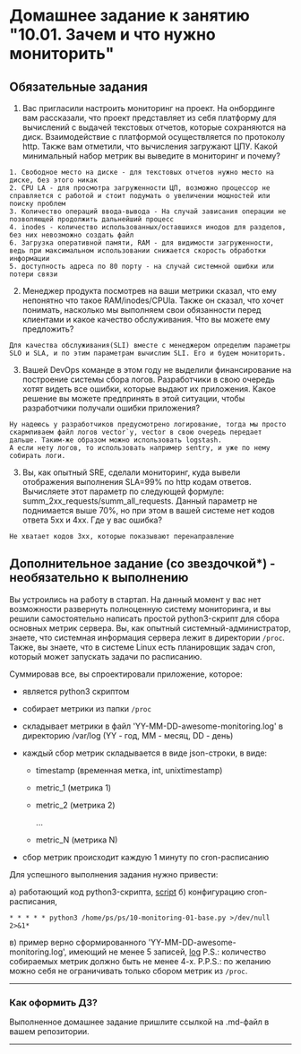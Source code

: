 # Домашнее задание к занятию "10.01. Зачем и что нужно мониторить"

## Обязательные задания

1. Вас пригласили настроить мониторинг на проект. На онбординге вам рассказали, что проект представляет из себя  платформу для вычислений с выдачей текстовых отчетов, которые сохраняются на диск. Взаимодействие с платформой  осуществляется по протоколу http. Также вам отметили, что вычисления загружают ЦПУ. Какой минимальный набор метрик вы выведите в мониторинг и почему?

```
1. Свободное место на диске - для текстовых отчетов нужно место на диске, без этого никак
2. CPU LA - для просмотра загруженности ЦП, возможно процессор не справляется с работой и стоит подумать о увеличении мощностей или поиску проблем
3. Количество операций ввода-вывода - На случай зависания операции не позволяющей продолжить дальнейший процесс
4. inodes - количество использованных/оставшихся инодов для разделов, без них невозможно создать файл
6. Загрузка оперативной памяти, RAM - для видимости загруженности, ведь при максимальном использовании снижается скорость обработки информации
5. доступность адреса по 80 порту - на случай системной ошибки или потери связи
```

2. Менеджер продукта посмотрев на ваши метрики сказал, что ему непонятно что такое RAM/inodes/CPUla. Также он сказал, что хочет понимать, насколько мы выполняем свои обязанности перед клиентами и какое качество обслуживания. Что вы можете ему предложить?
 
```
Для качества обслуживания(SLI) вместе c менеджером определим параметры SLO и SLA, и по этим параметрам вычислим SLI. Его и будем мониторить.
```

3. Вашей DevOps команде в этом году не выделили финансирование на построение системы сбора логов. Разработчики в свою очередь хотят видеть все ошибки, которые выдают их приложения. Какое решение вы можете предпринять в этой ситуации, чтобы разработчики получали ошибки приложения?
 
```
Ну надеюсь у разработчиков предусмотрено логирование, тогда мы просто скармливаем файл логов vector`у, vector в свою очередь передает дальше. Таким-же образом можно использовать logstash.
А если нету логов, то использовать например sentry, и уже по нему собирать логи.
```

3. Вы, как опытный SRE, сделали мониторинг, куда вывели отображения выполнения SLA=99% по http кодам ответов. Вычисляете этот параметр по следующей формуле: summ_2xx_requests/summ_all_requests. Данный параметр не поднимается выше 70%, но при этом в вашей системе нет кодов ответа 5xx и 4xx. Где у вас ошибка?

```
Не хватает кодов 3xx, которые показывают перенаправление
```
## Дополнительное задание (со звездочкой*) - необязательно к выполнению

Вы устроились на работу в стартап. На данный момент у вас нет возможности развернуть полноценную систему мониторинга, и вы решили самостоятельно написать простой python3-скрипт для сбора основных метрик сервера. Вы, как опытный системный-администратор, знаете, что системная информация сервера лежит в директории `/proc`. 
Также, вы знаете, что в системе Linux есть  планировщик задач cron, который может запускать задачи по расписанию.

Суммировав все, вы спроектировали приложение, которое:
- является python3 скриптом
- собирает метрики из папки `/proc`
- складывает метрики в файл 'YY-MM-DD-awesome-monitoring.log' в директорию /var/log 
(YY - год, MM - месяц, DD - день)
- каждый сбор метрик складывается в виде json-строки, в виде:
  + timestamp (временная метка, int, unixtimestamp)
  + metric_1 (метрика 1)
  + metric_2 (метрика 2)
  
     ...
     
  + metric_N (метрика N)
  
- сбор метрик происходит каждую 1 минуту по cron-расписанию

Для успешного выполнения задания нужно привести:

а) работающий код python3-скрипта,
[script](/10-monitoring-01-base/10-monitoring-01-base.py)
б) конфигурацию cron-расписания,
```
* * * * * python3 /home/ps/ps/10-monitoring-01-base.py >/dev/null 2>&1* 
```
в) пример верно сформированного 'YY-MM-DD-awesome-monitoring.log', имеющий не менее 5 записей,
[log](/10-monitoring-01-base/22-06-27-awesome-monitoring.log)
P.S.: количество собираемых метрик должно быть не менее 4-х.
P.P.S.: по желанию можно себя не ограничивать только сбором метрик из `/proc`.

---

### Как оформить ДЗ?

Выполненное домашнее задание пришлите ссылкой на .md-файл в вашем репозитории.

---
